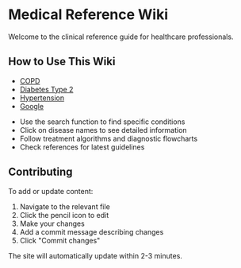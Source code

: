 # Medical Reference Wiki

Welcome to the clinical reference guide for healthcare professionals.

## How to Use This Wiki

 - [COPD](copd.md)
 - [Diabetes Type 2](diabetes-type-2.md)
 - [Hypertension](hypertension.md)
 - [Google](https://www.google.com)


* Use the search function to find specific conditions
* Click on disease names to see detailed information
* Follow treatment algorithms and diagnostic flowcharts
* Check references for latest guidelines

## Contributing

To add or update content:

1. Navigate to the relevant file
2. Click the pencil icon to edit
3. Make your changes
4. Add a commit message describing changes
5. Click "Commit changes"

The site will automatically update within 2-3 minutes.
